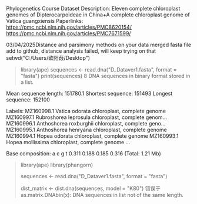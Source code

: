 Phylogenetics Course Dataset Description:
Eleven complete chloroplast genomes of Dipterocarpoideae in China+A complete chloroplast genome of Vatica guangxiensis
Paperlinks:
https://pmc.ncbi.nlm.nih.gov/articles/PMC8620154/
https://pmc.ncbi.nlm.nih.gov/articles/PMC7671599/

03/04/2025Distance and parsimony methods on your data
merged fasta file add to github, distance analysis failed, will keep trying on that
setwd("C:/Users/欧阳葭/Desktop")
> 
> library(ape)
> sequences <- read.dna("D_Dataver1.fasta", format = "fasta")
> print(sequences)
8 DNA sequences in binary format stored in a list.

Mean sequence length: 151780.1 
   Shortest sequence: 151493 
    Longest sequence: 152100 

Labels:
MZ160998.1 Vatica odorata chloroplast, complete genome
MZ160997.1 Rubroshorea leprosula chloroplast, complete genom...
MZ160996.1 Anthoshorea roxburghii chloroplast, complete geno...
MZ160995.1 Anthoshorea henryana chloroplast, complete genome
MZ160994.1 Hopea odorata chloroplast, complete genome
MZ160993.1 Hopea mollissima chloroplast, complete genome
...

Base composition:
    a     c     g     t 
0.311 0.188 0.185 0.316 
(Total: 1.21 Mb)
> 
> library(ape)
> library(phangorn)
> 
> sequences <- read.dna("D_Dataver1.fasta", format = "fasta")
> 
> dist_matrix <- dist.dna(sequences, model = "K80")
错误于as.matrix.DNAbin(x): 
  DNA sequences in list not of the same length.
